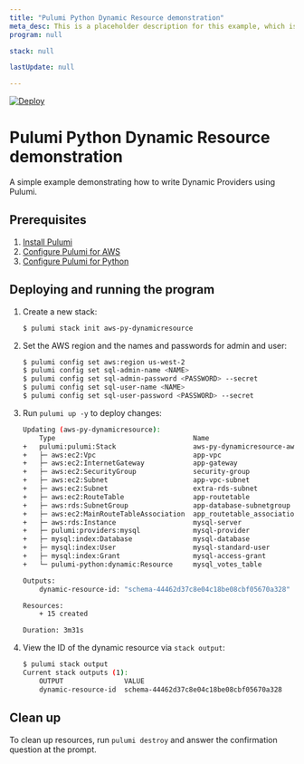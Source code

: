 ```yaml
---
title: "Pulumi Python Dynamic Resource demonstration"
meta_desc: This is a placeholder description for this example, which is an interesting example of how to do something with Pulumi.
program: null

stack: null

lastUpdate: null

---
```


[![Deploy](https://get.pulumi.com/new/button.svg)](https://app.pulumi.com/new?template=https://github.com/pulumi/examples/blob/master/aws-py-dynamicresource/README.md)

# Pulumi Python Dynamic Resource demonstration

A simple example demonstrating how to write Dynamic Providers using Pulumi.

## Prerequisites

1. [Install Pulumi](https://www.pulumi.com/docs/get-started/install/)
1. [Configure Pulumi for AWS](https://www.pulumi.com/docs/intro/cloud-providers/aws/setup/)
1. [Configure Pulumi for Python](https://www.pulumi.com/docs/intro/languages/python/)

## Deploying and running the program

1. Create a new stack:

    ```bash
    $ pulumi stack init aws-py-dynamicresource
    ```

1. Set the AWS region and the names and passwords for admin and user:

    ```bash
    $ pulumi config set aws:region us-west-2
    $ pulumi config set sql-admin-name <NAME>
    $ pulumi config set sql-admin-password <PASSWORD> --secret
    $ pulumi config set sql-user-name <NAME>
    $ pulumi config set sql-user-password <PASSWORD> --secret
    ```

1. Run `pulumi up -y` to deploy changes:

    ```bash
    Updating (aws-py-dynamicresource):
        Type                                  Name                                           Status      
    +   pulumi:pulumi:Stack                   aws-py-dynamicresource-aws-py-dynamicresource  created     
    +   ├─ aws:ec2:Vpc                        app-vpc                                        created     
    +   ├─ aws:ec2:InternetGateway            app-gateway                                    created     
    +   ├─ aws:ec2:SecurityGroup              security-group                                 created     
    +   ├─ aws:ec2:Subnet                     app-vpc-subnet                                 created     
    +   ├─ aws:ec2:Subnet                     extra-rds-subnet                               created     
    +   ├─ aws:ec2:RouteTable                 app-routetable                                 created     
    +   ├─ aws:rds:SubnetGroup                app-database-subnetgroup                       created     
    +   ├─ aws:ec2:MainRouteTableAssociation  app_routetable_association                     created     
    +   ├─ aws:rds:Instance                   mysql-server                                   created     
    +   ├─ pulumi:providers:mysql             mysql-provider                                 created     
    +   ├─ mysql:index:Database               mysql-database                                 created     
    +   ├─ mysql:index:User                   mysql-standard-user                            created     
    +   ├─ mysql:index:Grant                  mysql-access-grant                             created     
    +   └─ pulumi-python:dynamic:Resource     mysql_votes_table                              created     
    
    Outputs:
        dynamic-resource-id: "schema-44462d37c8e04c18be08cbf05670a328"

    Resources:
        + 15 created

    Duration: 3m31s
    ```

1. View the ID of the dynamic resource via `stack output`:

    ```bash
    $ pulumi stack output
    Current stack outputs (1):
        OUTPUT               VALUE
        dynamic-resource-id  schema-44462d37c8e04c18be08cbf05670a328
    ```

## Clean up

To clean up resources, run `pulumi destroy` and answer the confirmation question at the prompt.

